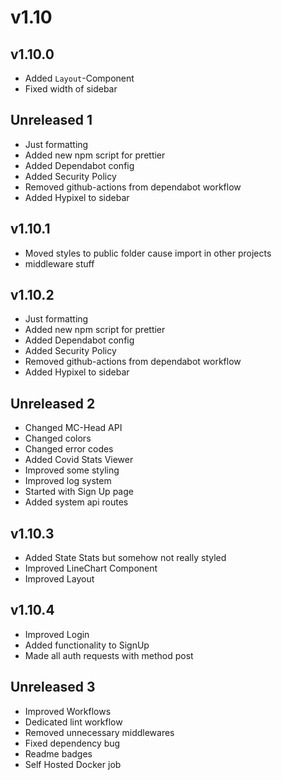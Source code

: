 # v1.10

## v1.10.0

- Added `Layout`-Component
- Fixed width of sidebar

## Unreleased 1

- Just formatting
- Added new npm script for prettier
- Added Dependabot config
- Added Security Policy
- Removed github-actions from dependabot workflow
- Added Hypixel to sidebar

## v1.10.1

- Moved styles to public folder cause import in other projects
- middleware stuff

## v1.10.2

- Just formatting
- Added new npm script for prettier
- Added Dependabot config
- Added Security Policy
- Removed github-actions from dependabot workflow
- Added Hypixel to sidebar

## Unreleased 2

- Changed MC-Head API
- Changed colors
- Changed error codes
- Added Covid Stats Viewer
- Improved some styling
- Improved log system
- Started with Sign Up page
- Added system api routes

## v1.10.3

- Added State Stats but somehow not really styled
- Improved LineChart Component
- Improved Layout

## v1.10.4

- Improved Login
- Added functionality to SignUp
- Made all auth requests with method post

## Unreleased 3

- Improved Workflows
- Dedicated lint workflow
- Removed unnecessary middlewares
- Fixed dependency bug
- Readme badges
- Self Hosted Docker job
